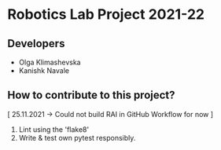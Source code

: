 # Robotics Lab Project 2021-22

## Developers

* Olga Klimashevska
* Kanishk Navale

## How to contribute to this project?

[ 25.11.2021 -> Could not build RAI in GitHub Workflow for now ]
1. Lint using the 'flake8'
2. Write & test own pytest responsibly.